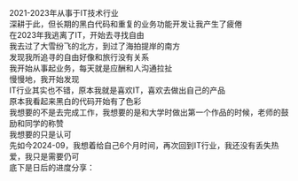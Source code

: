2021-2023年从事于IT技术行业<br/>
深耕于此，但长期的黑白代码和重复的业务功能开发让我产生了疲倦<br/>
在2023年我逃离了IT，开始去寻找自由<br/>
我去过了大雪纷飞的北方，到过了海拍提岸的南方<br/>
发现我所追寻的自由好像和旅行没有关系<br/>
我开始从事起业务，每天就是应酬和人沟通拉扯<br/>
慢慢地，我开始发现<br/>
IT行业其实也不错，原本我就是喜欢IT，喜欢去做出自己的产品<br/>
原本我看起来黑白的代码开始有了色彩<br/>
我想要的不是去完成工作，我想要的是和大学时做出第一个作品的时候，老师的鼓励和同学的称赞<br/>
我想要的只是认可<br/>
先如今2024-09，我想着给自己6个月时间，再次回到IT行业，我还没有丢失热爱，我只是需要仍可<br/>
底下是日后的进度分享：<br/>
